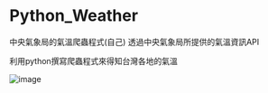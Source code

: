 # Python_Weather
中央氣象局的氣溫爬蟲程式(自己)
透過中央氣象局所提供的氣溫資訊API

利用python撰寫爬蟲程式來得知台灣各地的氣溫


![image](https://github.com/abow79/Python_Weather/raw/main/%E5%90%84%E5%9C%B0%E6%B0%A3%E6%BA%AB.JPG)

